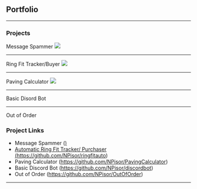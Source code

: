 ## Portfolio

---

### Projects

Message Spammer
<img src="images/dummy_thumbnail.jpg?raw=true"/>

---
Ring Fit Tracker/Buyer
<img src="images/dummy_thumbnail.jpg?raw=true"/>

---
Paving Calculator
<img src="images/dummy_thumbnail.jpg?raw=true"/>

---
Basic Disord Bot

---
Out of Order

### Project Links

- Message Spammer (<a href=https://github.com/NPisor/messagespammer>)
- Automatic Ring Fit Tracker/ Purchaser (https://github.com/NPisor/ringfitauto)
- Paving Calculator (https://github.com/NPisor/PavingCalculator)
- Basic Discord Bot (https://github.com/NPisor/discordbot)
- Out of Order (https://github.com/NPisor/OutOfOrder)

---




